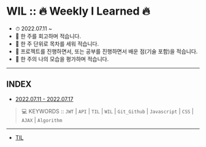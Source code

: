 # WIL :: 🔥 Weekly I Learned 🔥 
- ⏱ 2022.07.11 ~
- 📝 한 주를 회고하며 적습니다.
- 📝 한 주 단위로 목차를 세워 적습니다.
- 📝 프로젝트를 진행하면서, 또는 공부를 진행하면서 배운 점(기술 포함)을 적습니다.
- 📝 한 주의 나의 모습을 평가하며 적습니다.

-----

## INDEX
- [2022.07.11 - 2022.07.17]("https://github.com/YooJinRa/wil/tree/main/20220711-20220717")
> 💻 KEYWORDS :: `JWT` | `API` | `TIL` | `WIL` | `Git_Github` | `Javascript` | `CSS` | `AJAX` | `Algorithm`

-----
- [TIL]("https://github.com/YooJinRa/til")